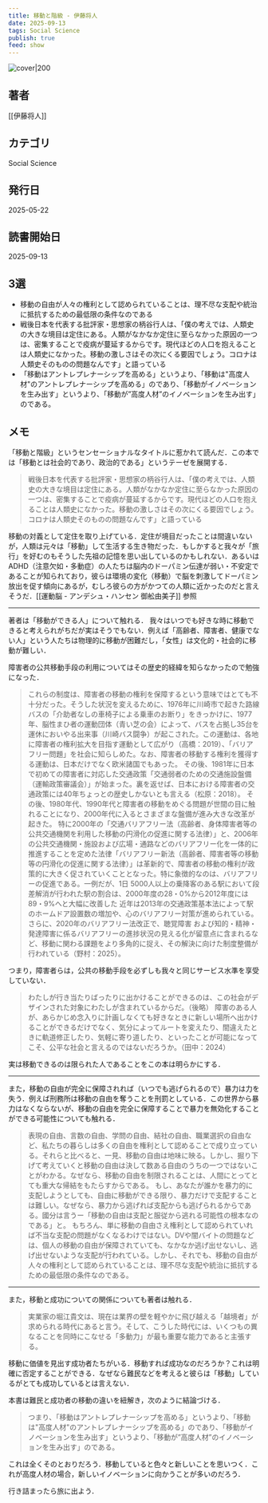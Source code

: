 ```yaml
---
title: 移動と階級 - 伊藤将人
date: 2025-09-13
tags: Social Science
publish: true
feed: show
---
```

![cover|200](http://books.google.com/books/content?id=bLpcEQAAQBAJ&printsec=frontcover&img=1&zoom=1&edge=curl&source=gbs_api)
## 著者
[[伊藤将人]]
## カテゴリ
Social Science
## 発行日
2025-05-22
## 読書開始日
2025-09-13

## 3選
- 移動の自由が人々の権利として認められていることは、理不尽な支配や統治に抵抗するための最低限の条件なのである
 - 戦後日本を代表する批評家・思想家の柄谷行人は、「僕の考えでは、人類史の大きな境目は定住にある。人類がなかなか定住に至らなかった原因の一つは、密集することで疫病が蔓延するからです。現代ほどの人口を抱えることは人類史になかった。移動の激しさはその次にくる要因でしょう。コロナは人類史そのものの問題なんです」と語っている
 - 「移動はアントレプレナーシップを高める」というより、「移動は"高度人材"のアントレプレナーシップを高める」のであり、「移動がイノベーションを生み出す」というより、「移動が”高度人材”のイノベーションを生み出す」のである。
## メモ
「移動と階級」というセンセーショナルなタイトルに惹かれて読んだ．この本では「移動とは社会的であり、政治的である」というテーゼを展開する．

> 戦後日本を代表する批評家・思想家の柄谷行人は、「僕の考えでは、人類史の大きな境目は定住にある。人類がなかなか定住に至らなかった原因の一つは、密集することで疫病が蔓延するからです。現代ほどの人口を抱えることは人類史になかった。移動の激しさはその次にくる要因でしょう。コロナは人類史そのものの問題なんです」と語っている

移動の対義として定住を取り上げている．定住が境目だったことは間違いないが，人類は元々は「移動」して生活する生き物だった．もしかすると我々が「旅行」を好むのもそうした先祖の記憶を思い出しているのかもしれない．あるいはADHD（注意欠如・多動症）の人たちは脳内のドーパミン伝達が弱い・不安定であることが知られており，彼らは環境の変化（移動）で脳を刺激してドーパミン放出を促す傾向にあるが，むしろ彼らの方がかつての人類に近かったのだと言えそうだ．[[運動脳 - アンデシュ・ハンセン 御舩由美子]] 参照

---

著者は「移動ができる人」について触れる．
我々はいつでも好きな時に移動できると考えられがちだが実はそうでもない．例えば「高齢者、障害者、健康でない人」という人たちは物理的に移動が困難だし，「女性」は文化的・社会的に移動が難しい．

障害者の公共移動手段の利用についてはその歴史的経緯を知らなかったので勉強になった．

> これらの制度は、障害者の移動の権利を保障するという意味ではとても不十分だった。そうした状況を変えるために、1976年に川崎市で起きた路線バスの「介助者なしの車椅子による乗車のお断り」をきっかけに、1977年、脳性まひ者の運動団体（青い芝の会）によって、バスを占拠し35台を運休においやる出来事（川崎バス闘争）が起こされた。この運動は、各地に障害者の権利拡大を目指す運動として広がり（高橋：2019）、「バリアフリー問題」を社会に知らしめた。なお、障害者の移動する権利を獲得する運動は、日本だけでなく欧米諸国でもあった。
その後、1981年に日本で初めての障害者に対応した交通政策「交通弱者のための交通施設盤備（運輸政策審議会）」が始まった。裏を返せば、日本における障害者の交通政策には40年ちょっとの歴史しかないとも言える（松原：2018）。
その後、1980年代、1990年代と障害者の移動をめぐる問題が世間の目に触れることになり、2000年代に入るとさまざまな盤備が進み大きな改革が起きた。
特に2000年の「交通バリアフリー法（高齢者、身体障害者等の公共交通機関を利用した移動の円滑化の促進に関する法律）」と、2006年の公共交通機関・施設および広場・通路などのバリアフリー化を一体的に推進することを定めた法律「バリアフリー新法（高齢者、障害者等の移動等の円滑化の促進に関する法律）」は革新的で、障害者の移動の権利が政策的に大きく促されていくこととなった。特に象徴的なのは、バリアフリーの促進である。一例だが、1日
5000人以上の乗降客のある駅において段差解消が行われた駅の割合は、2000年度の28・0%から2012年度には89・9%へと大幅に改善した
近年は2013年の交通政策基本法によって駅のホームドア設置数の増加や、心のバリアフリー対策が進められている。さらに、2020年のバリアフリー法改正で、聴覚障害
および知的・精神・発達障害に係るバリアフリーの進捗状況の見える化が留意点に含まれるなど、移動に関わる課題をより多角的に捉え、その解決に向けた制度整備が行われている（野村：2025）。

つまり，障害者らは，公共の移動手段を必ずしも我々と同じサービス水準を享受していない．

> わたしが行き当たりばったりに出かけることができるのは、この社会がデザインされた対象にわたしが含まれているからだ。（後略）
障害のある人が、あらかじめ念入りに計画しなくても好きなときに新しい場所へ出かけることができるだけでなく、気分によってルートを変えたり、間違えたときに軌道修正したり、気軽に寄り道したり、といったことが可能になってこそ、公平な社会と言えるのではないだろうか。（田中：2024）

実は移動できるのは限られた人であることをこの本は明らかにする．

---

また，移動の自由が完全に保障されれば（いつでも逃げられるので）暴力は力を失う．例えば刑務所は移動の自由を奪うことを刑罰としている．この世界から暴力はなくならないが、移動の自由を完全に保障することで暴力を無効化することができる可能性についても触れる．

> 表現の自由、言数の自由、学問の自由、結社の自由、職業選択の自由など、私たちの暮らしは多くの自由を権利として認めることで成り立っている。それらと比べると、一見、移動の自由は地味に映る。しかし、掘り下げて考えていくと移動の自由は決して数ある自由のうちの一つではないことがわかる。なぜなら、移動の自由を制限されることは、人間にとってとても重大な帰結をもたらすからである。
> もし、あなたが誰かを暴力的に支配しようとしても、自由に移動ができる限り、暴力だけで支配することは難しい。なぜなら、暴力から逃げれば支配からも逃げられるからである。國分は言うー「移動の自由は支配と服従から逃れる可能性の根本なのである」と。
>もちろん、単に移動の自由さえ権利として認められていれば不当な支配の問題がなくなるわけではない。DVや闇バイトの問題などは、個人の移動の自由が保障されていても、なかなか逃げ出せないし、逃げ出せないような支配が行われている。しかし、それでも、移動の自由が人々の権利として認められていることは、理不尽な支配や統治に抵抗するための最低限の条件なのである。

---

また，移動と成功についての関係についても著者は触れる．

> 実業家の堀江貴文は、現在は業界の壁を軽やかに飛び越える「越境者」が求められる時代にあると言う。そして、こうした時代には、いくつもの異なることを同時にこなせる「多動力」が最も重要な能力であると主張する。

移動に価値を見出す成功者たちがいる．移動すれば成功なのだろうか？これは明確に否定することができる．なぜなら難民などを考えると彼らは「移動」しているがとても成功しているとは言えない．

本書は難民と成功者の移動の違いを紐解き，次のように結論づける．

> つまり、「移動はアントレプレナーシップを高める」というより、「移動は"高度人材"のアントレプレナーシップを高める」のであり、「移動がイノベーションを生み出す」というより、「移動が”高度人材”のイノベーションを生み出す」のである。

これは全くそのとおりだろう．移動していると色々と新しいことを思いつく．これが高度人材の場合，新しいイノベーションに向かうことが多いのだろう．

行き詰まったら旅に出よう．